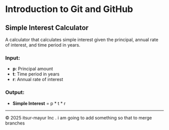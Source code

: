# Introduction to Git and GitHub

## Simple Interest Calculator

A calculator that calculates simple interest given the principal, annual rate of interest, and time period in years.

### Input:
- **p**: Principal amount
- **t**: Time period in years
- **r**: Annual rate of interest

### Output:
- **Simple Interest** = p * t * r

---

© 2025 itsur-mayur Inc .
i am going to add something so that to merge branches
